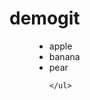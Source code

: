 # demogit
<html>

 <body>

  <dir>

   <ul>

   <li>apple</li>

   <li>banana</li>

   <li>pear</li>



    </ul>

   </dir>	

 </body>

</html>